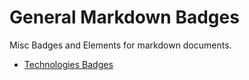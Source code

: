 # General Markdown Badges

Misc Badges and Elements for markdown documents.

- [Technologies Badges](#technologies-badges)